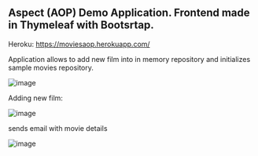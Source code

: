 ## Aspect (AOP) Demo Application. Frontend made in Thymeleaf with Bootsrtap.

Heroku: https://moviesaop.herokuapp.com/

Application allows to add new film into in memory repository and initializes sample movies repository.

![image](https://user-images.githubusercontent.com/28804847/69338647-eca8c300-0c63-11ea-881d-ad9c6c4bbc22.png)

Adding new film:

![image](https://user-images.githubusercontent.com/28804847/69338913-79ec1780-0c64-11ea-9692-225a16624abf.png)

sends email with movie details

![image](https://user-images.githubusercontent.com/28804847/69339723-45795b00-0c66-11ea-83ba-1a8fdbb96854.png)


